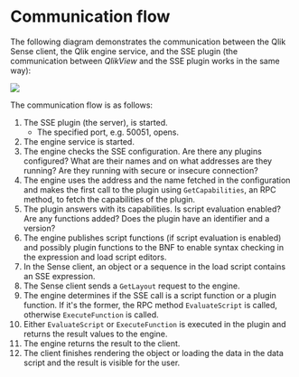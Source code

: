 # Communication flow

The following diagram demonstrates the communication between the Qlik Sense client, the Qlik engine service, and the SSE plugin (the communication between _QlikView_ and the SSE plugin works in the same way):

![](SSE_communication_flow.png?raw=true)

The communication flow is as follows:

1. The SSE plugin (the server), is started.
    * The specified port, e.g. 50051, opens.
2. The engine service is started.
3. The engine checks the SSE configuration. Are there any plugins configured? What are their names and on what addresses are they running? Are they running with secure or insecure connection?
4. The engine uses the address and the name fetched in the configuration and makes the first call to the plugin using `GetCapabilities`, an RPC method, to fetch the capabilities of the plugin.
5. The plugin answers with its capabilities. Is script evaluation enabled? Are any functions added? Does the plugin have an identifier and a version?
6. The engine publishes script functions (if script evaluation is enabled) and possibly plugin functions to the BNF to enable syntax checking in the expression and load script editors.
7. In the Sense client, an object or a sequence in the load script contains an SSE expression.
8. The Sense client sends a `GetLayout` request to the engine.
9. The engine determines if the SSE call is a script function or a plugin function. If it's the former, the RPC method `EvaluateScript` is called, otherwise `ExecuteFunction` is called.
10. Either `EvaluateScript` or `ExecuteFunction` is executed in the plugin and returns the result values to the engine.
11. The engine returns the result to the client.
12. The client finishes rendering the object or loading the data in the data script and the result is visible for the user.

